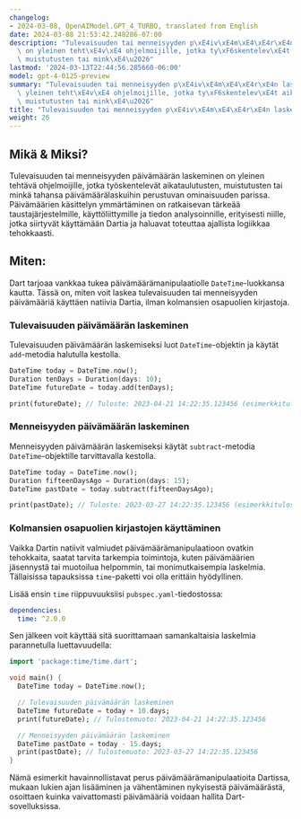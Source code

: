```yaml
---
changelog:
- 2024-03-08, OpenAIModel.GPT_4_TURBO, translated from English
date: 2024-03-08 21:53:42.248286-07:00
description: "Tulevaisuuden tai menneisyyden p\xE4iv\xE4m\xE4\xE4r\xE4n laskeminen\
  \ on yleinen teht\xE4v\xE4 ohjelmoijille, jotka ty\xF6skentelev\xE4t aikataulutusten,\
  \ muistutusten tai mink\xE4\u2026"
lastmod: '2024-03-13T22:44:56.285660-06:00'
model: gpt-4-0125-preview
summary: "Tulevaisuuden tai menneisyyden p\xE4iv\xE4m\xE4\xE4r\xE4n laskeminen on\
  \ yleinen teht\xE4v\xE4 ohjelmoijille, jotka ty\xF6skentelev\xE4t aikataulutusten,\
  \ muistutusten tai mink\xE4\u2026"
title: "Tulevaisuuden tai menneisyyden p\xE4iv\xE4m\xE4\xE4r\xE4n laskeminen"
weight: 26
---
```


## Mikä & Miksi?
Tulevaisuuden tai menneisyyden päivämäärän laskeminen on yleinen tehtävä ohjelmoijille, jotka työskentelevät aikataulutusten, muistutusten tai minkä tahansa päivämäärälaskuihin perustuvan ominaisuuden parissa. Päivämäärien käsittelyn ymmärtäminen on ratkaisevan tärkeää taustajärjestelmille, käyttöliittymille ja tiedon analysoinnille, erityisesti niille, jotka siirtyvät käyttämään Dartia ja haluavat toteuttaa ajallista logiikkaa tehokkaasti.

## Miten:
Dart tarjoaa vankkaa tukea päivämäärämanipulaatiolle `DateTime`-luokkansa kautta. Tässä on, miten voit laskea tulevaisuuden tai menneisyyden päivämääriä käyttäen natiivia Dartia, ilman kolmansien osapuolien kirjastoja.

### Tulevaisuuden päivämäärän laskeminen
Tulevaisuuden päivämäärän laskemiseksi luot `DateTime`-objektin ja käytät `add`-metodia halutulla kestolla.

```dart
DateTime today = DateTime.now();
Duration tenDays = Duration(days: 10);
DateTime futureDate = today.add(tenDays);

print(futureDate); // Tuloste: 2023-04-21 14:22:35.123456 (esimerkkituloste, riippuu nykyisestä päivämäärästä ja ajasta)
```

### Menneisyyden päivämäärän laskeminen
Menneisyyden päivämäärän laskemiseksi käytät `subtract`-metodia `DateTime`-objektille tarvittavalla kestolla.

```dart
DateTime today = DateTime.now();
Duration fifteenDaysAgo = Duration(days: 15);
DateTime pastDate = today.subtract(fifteenDaysAgo);

print(pastDate); // Tuloste: 2023-03-27 14:22:35.123456 (esimerkkituloste, riippuu nykyisestä päivämäärästä ja ajasta)
```

### Kolmansien osapuolien kirjastojen käyttäminen
Vaikka Dartin natiivit valmiudet päivämäärämanipulaatioon ovatkin tehokkaita, saatat tarvita tarkempia toimintoja, kuten päivämäärien jäsennystä tai muotoilua helpommin, tai monimutkaisempia laskelmia. Tällaisissa tapauksissa `time`-paketti voi olla erittäin hyödyllinen.

Lisää ensin `time` riippuvuuksiisi `pubspec.yaml`-tiedostossa:

```yaml
dependencies:
  time: ^2.0.0
```

Sen jälkeen voit käyttää sitä suorittamaan samankaltaisia laskelmia parannetulla luettavuudella:

```dart
import 'package:time/time.dart';

void main() {
  DateTime today = DateTime.now();

  // Tulevaisuuden päivämäärän laskeminen
  DateTime futureDate = today + 10.days;
  print(futureDate); // Tulostemuoto: 2023-04-21 14:22:35.123456

  // Menneisyyden päivämäärän laskeminen
  DateTime pastDate = today - 15.days;
  print(pastDate); // Tulostemuoto: 2023-03-27 14:22:35.123456
}
```

Nämä esimerkit havainnollistavat perus päivämäärämanipulaatioita Dartissa, mukaan lukien ajan lisääminen ja vähentäminen nykyisestä päivämäärästä, osoittaen kuinka vaivattomasti päivämääriä voidaan hallita Dart-sovelluksissa.
